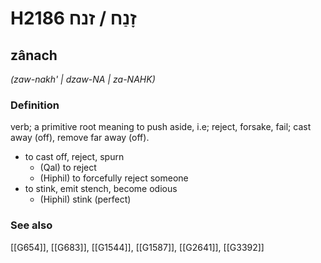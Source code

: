 # H2186 זָנַח / זנח

## zânach

_(zaw-nakh' | dzaw-NA | za-NAHK)_

### Definition

verb; a primitive root meaning to push aside, i.e; reject, forsake, fail; cast away (off), remove far away (off).

- to cast off, reject, spurn
    - (Qal) to reject
    - (Hiphil) to forcefully reject someone
- to stink, emit stench, become odious
    - (Hiphil) stink (perfect)
### See also

[[G654]], [[G683]], [[G1544]], [[G1587]], [[G2641]], [[G3392]]

